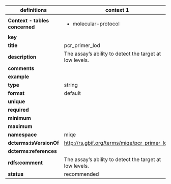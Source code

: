 

| definitions | context 1 |
|-|-|
| **Context - tables concerned** | <ul><li>molecular-protocol</li></ul> |
| **key** |  |
| **title** | pcr_primer_lod |
| **description** | The assay’s ability to detect the target at low levels. |
| **comments** |  |
| **example** |  |
| **type** | string |
| **format** | default |
| **unique** |  |
| **required** |  |
| **minimum** |  |
| **maximum** |  |
| **namespace** | miqe |
| **dcterms:isVersionOf** | http://rs.gbif.org/terms/miqe/pcr_primer_lod |
| **dcterms:references** |  |
| **rdfs:comment** | The assay’s ability to detect the target at low levels. |
| **status** | recommended |
